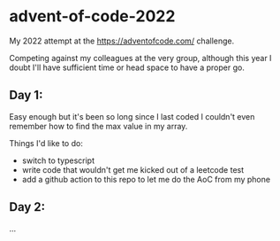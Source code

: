 # advent-of-code-2022
My 2022 attempt at the https://adventofcode.com/ challenge.

Competing against my colleagues at the very group, although this year I doubt I'll have sufficient time or head space to have a proper go.


## Day 1: 

Easy enough but it's been so long since I last coded I couldn't even remember how to find the max value in my array.

Things I'd like to do:
- switch to typescript
- write code that wouldn't get me kicked out 
of a leetcode test
- add a github action to this repo to let me do the 
AoC from my phone

## Day 2: 

...

